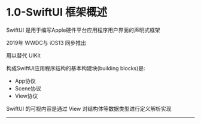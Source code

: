 # 1.0-SwiftUI 框架概述

SwiftUI 是用于编写Apple硬件平台应用程序用户界面的声明式框架

2019年 WWDC与 iOS13 同步推出

用以替代 UIKit

构成SwiftUI应用程序结构的基本构建块(building blocks)是: 

- App协议
- Scene协议
- View协议

SwiftUI 的可视内容是通过 View 对结构体等数据类型进行定义解析实现

---

